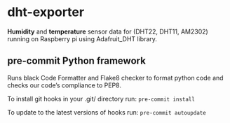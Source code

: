 # dht-exporter
__Humidity__ and __temperature__ sensor data for (DHT22, DHT11, AM2302) running on Raspberry pi using Adafruit_DHT library.



## pre-commit Python framework
Runs black Code Formatter and Flake8 checker to format python code and checks our code’s compliance to PEP8.

To install git hooks in your .git/ directory run:
`pre-commit install`

To update to the latest versions of hooks run:
`pre-commit autoupdate`

